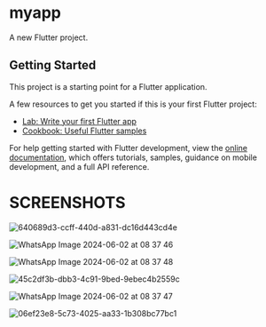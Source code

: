 # myapp

A new Flutter project.

## Getting Started

This project is a starting point for a Flutter application.

A few resources to get you started if this is your first Flutter project:

- [Lab: Write your first Flutter app](https://docs.flutter.dev/get-started/codelab)
- [Cookbook: Useful Flutter samples](https://docs.flutter.dev/cookbook)

For help getting started with Flutter development, view the
[online documentation](https://docs.flutter.dev/), which offers tutorials,
samples, guidance on mobile development, and a full API reference.

# SCREENSHOTS

![640689d3-ccff-440d-a831-dc16d443cd4e](https://github.com/ayushcodes0/PortfolioApp/assets/143599929/7ed62afd-2c16-4288-9e21-6157a53a23a7)



![WhatsApp Image 2024-06-02 at 08 37 46](https://github.com/ayushcodes0/PortfolioApp/assets/143599929/242c7fa0-bb20-4fec-8402-2c1a28378b68)


![WhatsApp Image 2024-06-02 at 08 37 48](https://github.com/ayushcodes0/PortfolioApp/assets/143599929/fc33c028-5a25-4051-9077-917890d47a51)


![45c2df3b-dbb3-4c91-9bed-9ebec4b2559c](https://github.com/ayushcodes0/PortfolioApp/assets/143599929/9fcf8fc0-4483-4362-885e-260a30888f3b)



![WhatsApp Image 2024-06-02 at 08 37 47](https://github.com/ayushcodes0/PortfolioApp/assets/143599929/cbd5a3d6-e791-4ead-927e-ad270e3da422)



![06ef23e8-5c73-4025-aa33-1b308bc77bc1](https://github.com/ayushcodes0/PortfolioApp/assets/143599929/d48e84c6-4e10-4627-a386-cae19acbbb9f)







